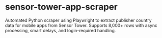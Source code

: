# sensor-tower-app-scraper
Automated Python scraper using Playwright to extract publisher country data for mobile apps from Sensor Tower. Supports 8,000+ rows with async processing, smart delays, and login-required handling.
